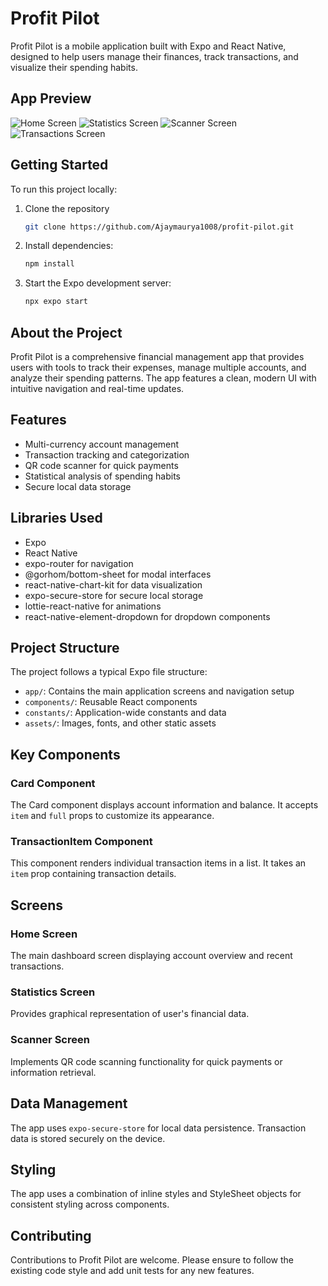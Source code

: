 # Profit Pilot

Profit Pilot is a mobile application built with Expo and React Native, designed to help users manage their finances, track transactions, and visualize their spending habits.

## App Preview

![Home Screen](https://res.cloudinary.com/dfh7pmyj0/image/upload/v1722918812/Home_tmprrw.jpg)
![Statistics Screen](https://res.cloudinary.com/dfh7pmyj0/image/upload/v1722918812/Stats_c2ezs8.jpg)
![Scanner Screen](https://res.cloudinary.com/dfh7pmyj0/image/upload/v1722918814/QR_gs696r.jpg)
![Transactions Screen](https://res.cloudinary.com/dfh7pmyj0/image/upload/v1722918811/BottomSheet_ehx5d5.jpg)

## Getting Started

To run this project locally:

1. Clone the repository

   ```bash
   git clone https://github.com/Ajaymaurya1008/profit-pilot.git
   ```

2. Install dependencies:
   ```bash
   npm install
   ```
3. Start the Expo development server:
   ```bash
   npx expo start
   ```

## About the Project

Profit Pilot is a comprehensive financial management app that provides users with tools to track their expenses, manage multiple accounts, and analyze their spending patterns. The app features a clean, modern UI with intuitive navigation and real-time updates.

## Features

- Multi-currency account management
- Transaction tracking and categorization
- QR code scanner for quick payments
- Statistical analysis of spending habits
- Secure local data storage

## Libraries Used

- Expo
- React Native
- expo-router for navigation
- @gorhom/bottom-sheet for modal interfaces
- react-native-chart-kit for data visualization
- expo-secure-store for secure local storage
- lottie-react-native for animations
- react-native-element-dropdown for dropdown components

## Project Structure

The project follows a typical Expo file structure:

- `app/`: Contains the main application screens and navigation setup
- `components/`: Reusable React components
- `constants/`: Application-wide constants and data
- `assets/`: Images, fonts, and other static assets

## Key Components

### Card Component

The Card component displays account information and balance. It accepts `item` and `full` props to customize its appearance.

### TransactionItem Component

This component renders individual transaction items in a list. It takes an `item` prop containing transaction details.

## Screens

### Home Screen

The main dashboard screen displaying account overview and recent transactions.

### Statistics Screen

Provides graphical representation of user's financial data.

### Scanner Screen

Implements QR code scanning functionality for quick payments or information retrieval.

## Data Management

The app uses `expo-secure-store` for local data persistence. Transaction data is stored securely on the device.

## Styling

The app uses a combination of inline styles and StyleSheet objects for consistent styling across components.

## Contributing

Contributions to Profit Pilot are welcome. Please ensure to follow the existing code style and add unit tests for any new features.
